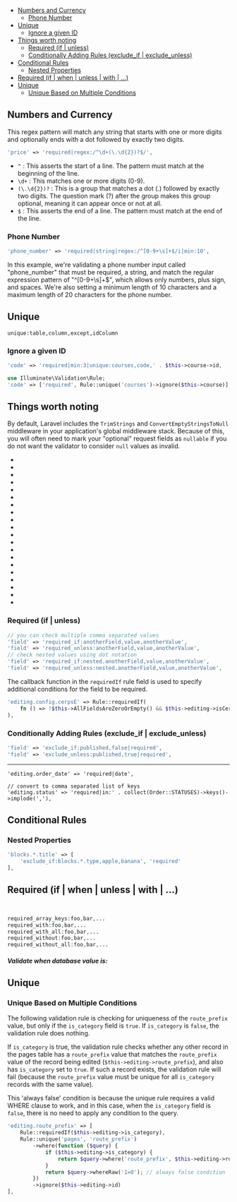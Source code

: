 <!-- TOC -->

- [Numbers and Currency](#numbers-and-currency)
    - [Phone Number](#phone-number)
- [Unique](#unique)
    - [Ignore a given ID](#ignore-a-given-id)
- [Things worth noting](#things-worth-noting)
    - [Required (if | unless)](#required-if--unless)
    - [Conditionally Adding Rules (exclude\_if | exclude\_unless)](#conditionally-adding-rules-exclude_if--exclude_unless)
- [Conditional Rules](#conditional-rules)
    - [Nested Properties](#nested-properties)
- [Required (if | when | unless | with | ...)](#required-if--when--unless--with--)
- [Unique](#unique-1)
    - [Unique Based on Multiple Conditions](#unique-based-on-multiple-conditions)

<!-- /TOC -->

<a id="markdown-numbers-and-currency" name="numbers-and-currency"></a>

## Numbers and Currency

This regex pattern will match any string that starts with one or more digits and optionally ends
with a dot followed by exactly two digits.

```php
'price' => 'required|regex:/^\d+(\.\d{2})?$/',
```

- `^` : This asserts the start of a line. The pattern must match at the beginning of the line.
- `\d+` : This matches one or more digits (0-9).
- `(\.\d{2})?` : This is a group that matches a dot (.) followed by exactly two digits. The
  question mark (?) after the group makes this group optional, meaning it can appear once or not
  at all.
- `$` : This asserts the end of a line. The pattern must match at the end of the line.

<a id="markdown-phone-number" name="phone-number"></a>

### Phone Number

```php
'phone_number' => 'required|string|regex:/^[0-9+\s]+$/i|min:10',
```


In this example, we're validating a phone number input called "phone_number" that must be required, a string, and match the regular expression pattern of "^[0-9+\s]+$", which allows only numbers, plus sign, and spaces. We're also setting a minimum length of 10 characters and a maximum length of 20 characters for the phone number.

<a id="markdown-unique" name="unique"></a>

## Unique

`unique:table,column,except,idColumn`


<a id="markdown-ignore-a-given-id" name="ignore-a-given-id"></a>

### Ignore a given ID

```php
'code' => 'required|min:3|unique:courses,code,' . $this->course->id,
```

```php
use Illuminate\Validation\Rule;
'code' => ['required', Rule::unique('courses')->ignore($this->course)],
```

<a id="markdown-things-worth-noting" name="things-worth-noting"></a>

## Things worth noting

By default, Laravel includes the `TrimStrings` and `ConvertEmptyStringsToNull` middleware in your
application's global middleware stack. Because of this, you will often need to mark your
"optional" request fields as `nullable` if you do not want the validator to consider `null` values
as invalid.

-
-
-
-
-
-
-
-
-
-
-
-
-
-
-
-
-
-
-
-




<a id="markdown-required-if--unless" name="required-if--unless"></a>

### Required (if | unless)

```php
// you can check multiple comma separated values
'field' => 'required_if:anotherField,value,anotherValue',
'field' => 'required_unless:anotherField,value,anotherValue',
// check nested values using dot notation
'field' => 'required_if:nested.anotherField,value,anotherValue',
'field' => 'required_unless:nested.anotherField,value,anotherValue',
```

The callback function in the `requiredIf` rule field is used to specify additional conditions for
the field to be required.

```php
'editing.config.cerpsE' => Rule::requiredIf(
    fn () => !$this->AllFieldsAreZeroOrEmpty() && $this->editing->isCerpsApproved()
),
```


<a id="markdown-conditionally-adding-rules-excludeif--excludeunless" name="conditionally-adding-rules-excludeif--excludeunless"></a>

### Conditionally Adding Rules (exclude_if | exclude_unless)

```php
'field' => 'exclude_if:published,false|required',
'field' => 'exclude_unless:published,true|required',
```

---
<!--  -->
<!--  -->
<!--  -->
<!--  -->
<!--  -->
<!--  -->
<!--  -->
<!--  -->
<!--  -->

    'editing.order_date' => 'required|date',

    // convert to comma separated list of keys
    'editing.status' => 'required|in:' . collect(Order::STATUSES)->keys()->implode(','),


<a id="markdown-conditional-rules" name="conditional-rules"></a>

## Conditional Rules




<a id="markdown-nested-properties" name="nested-properties"></a>

### Nested Properties

```php
'blocks.*.title' => [
    'exclude_if:blocks.*.type,apple,banana', 'required'
],
```


<a id="markdown-required-if--when--unless--with--" name="required-if--when--unless--with--"></a>

## Required (if | when | unless | with | ...)


```php


required_array_keys:foo,bar,...
required_with:foo,bar,...
required_with_all:foo,bar,...
required_without:foo,bar,...
required_without_all:foo,bar,...
```


<a id="markdown-validate-when-database-value-is" name="validate-when-database-value-is"></a>

##### Validate when database value is:


<a id="markdown-unique" name="unique"></a>

## Unique




<a id="markdown-unique-based-on-multiple-conditions" name="unique-based-on-multiple-conditions"></a>

### Unique Based on Multiple Conditions

The following validation rule is checking for uniqueness of the `route_prefix`
value, but only if the `is_category` field is `true`. If `is_category` is
`false`, the validation rule does nothing.

If `is_category` is true, the validation rule checks whether any other record
in the pages table has a `route_prefix` value that matches the `route_prefix`
value of the record being edited (`$this->editing->route_prefix`), and also
has `is_category` set to `true`. If such a record exists, the validation rule
will fail (because the `route_prefix` value must be unique for all
`is_category` records with the same value).

This 'always false' condition is because the unique rule requires a valid
WHERE clause to work, and in this case, when the `is_category` field is
`false`, there is no need to apply any condition to the query.

```php
'editing.route_prefix' => [
    Rule::requiredIf($this->editing->is_category),
    Rule::unique('pages', 'route_prefix')
        ->where(function ($query) {
            if ($this->editing->is_category) {
                return $query->where('route_prefix', $this->editing->route_prefix);
            }
            return $query->whereRaw('1=0'); // always false condition
        })
        ->ignore($this->editing->id)
],
```



